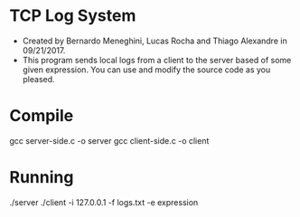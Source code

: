 # TCP Log System
* Created by Bernardo Meneghini, Lucas Rocha and Thiago Alexandre in 09/21/2017.
* This program sends local logs from a client to the server based of some given expression.
You can use and modify the source code as you pleased.

# Compile
gcc server-side.c -o server
gcc client-side.c -o client

# Running
./server
./client -i 127.0.0.1 -f logs.txt -e expression
